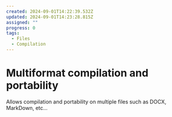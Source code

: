 ```yaml
---
created: 2024-09-01T14:22:39.532Z
updated: 2024-09-01T14:23:28.815Z
assigned: ""
progress: 0
tags:
  - Files
  - Compilation
---
```


# Multiformat compilation and portability

Allows compilation and portability on multiple files such as DOCX, MarkDown, etc...
